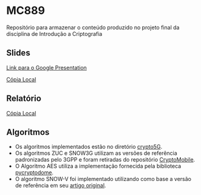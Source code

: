 # MC889
Repositório para armazenar o conteúdo produzido no projeto final da disciplina de Introdução a Criptografia

## Slides

[Link para o Google Presentation](https://docs.google.com/presentation/d/10tl26MU6BgC3AxQdJXiRG4RQh1t-MvDxmfGWBFCbT-Y/edit?usp=sharing)

[Cópia Local](slides/SNOW-V.pdf)

## Relatório

[Cópia Local](report/Report_MC889_SNOW_V.pdf)

## Algoritmos

 - Os algoritmos implementados estão no diretório [crypto5G](crypto5G/).
 - Os algoritmos ZUC e SNOW3G utilizam as versões de referência padronizadas pelo 3GPP e foram retiradas do repositório [CryptoMobile](https://github.com/mitshell/CryptoMobile).
 - O Algoritmo AES utiliza a implementação fornecida pela biblioteca [pycryptodome](https://pycryptodome.readthedocs.io/en/latest/).
 - O algoritmo SNOW-V foi implementado utilizando como base a versão de referência em seu [artigo original](https://eprint.iacr.org/2018/1143.pdf).